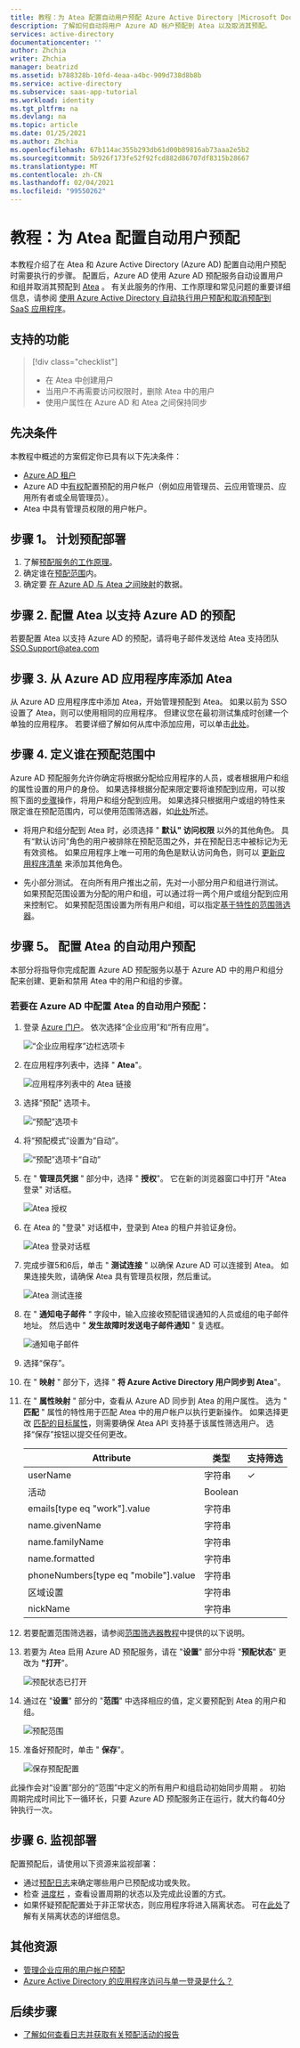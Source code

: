 ```yaml
---
title: 教程：为 Atea 配置自动用户预配 Azure Active Directory |Microsoft Docs
description: 了解如何自动将用户 Azure AD 帐户预配到 Atea 以及取消其预配。
services: active-directory
documentationcenter: ''
author: Zhchia
writer: Zhchia
manager: beatrizd
ms.assetid: b788328b-10fd-4eaa-a4bc-909d738d8b8b
ms.service: active-directory
ms.subservice: saas-app-tutorial
ms.workload: identity
ms.tgt_pltfrm: na
ms.devlang: na
ms.topic: article
ms.date: 01/25/2021
ms.author: Zhchia
ms.openlocfilehash: 67b114ac355b293db61d00b89816ab73aaa2e5b2
ms.sourcegitcommit: 5b926f173fe52f92fcd882d86707df8315b28667
ms.translationtype: MT
ms.contentlocale: zh-CN
ms.lasthandoff: 02/04/2021
ms.locfileid: "99550262"
---
```

# <a name="tutorial-configure-atea-for-automatic-user-provisioning"></a>教程：为 Atea 配置自动用户预配

本教程介绍了在 Atea 和 Azure Active Directory (Azure AD) 配置自动用户预配时需要执行的步骤。 配置后，Azure AD 使用 Azure AD 预配服务自动设置用户和组并取消其预配到 [Atea](https://www.atea.com/) 。 有关此服务的作用、工作原理和常见问题的重要详细信息，请参阅 [使用 Azure Active Directory 自动执行用户预配和取消预配到 SaaS 应用程序](../manage-apps/user-provisioning.md)。 


## <a name="capabilities-supported"></a>支持的功能
> [!div class="checklist"]
> * 在 Atea 中创建用户
> * 当用户不再需要访问权限时，删除 Atea 中的用户
> * 使用户属性在 Azure AD 和 Atea 之间保持同步

## <a name="prerequisites"></a>先决条件

本教程中概述的方案假定你已具有以下先决条件：

* [Azure AD 租户](https://docs.microsoft.com/azure/active-directory/develop/quickstart-create-new-tenant) 
* Azure AD 中[有权](https://docs.microsoft.com/azure/active-directory/users-groups-roles/directory-assign-admin-roles)配置预配的用户帐户（例如应用管理员、云应用管理员、应用所有者或全局管理员）。 
* Atea 中具有管理员权限的用户帐户。

## <a name="step-1-plan-your-provisioning-deployment"></a>步骤 1。 计划预配部署
1. 了解[预配服务的工作原理](https://docs.microsoft.com/azure/active-directory/manage-apps/user-provisioning)。
2. 确定谁在[预配范围](https://docs.microsoft.com/azure/active-directory/manage-apps/define-conditional-rules-for-provisioning-user-accounts)内。
3. 确定要 [在 Azure AD 与 Atea 之间映射](https://docs.microsoft.com/azure/active-directory/manage-apps/customize-application-attributes)的数据。 

## <a name="step-2-configure-atea-to-support-provisioning-with-azure-ad"></a>步骤 2. 配置 Atea 以支持 Azure AD 的预配

若要配置 Atea 以支持 Azure AD 的预配，请将电子邮件发送给 Atea 支持团队 <SSO.Support@atea.com>

## <a name="step-3-add-atea-from-the-azure-ad-application-gallery"></a>步骤 3. 从 Azure AD 应用程序库添加 Atea

从 Azure AD 应用程序库中添加 Atea，开始管理预配到 Atea。 如果以前为 SSO 设置了 Atea，则可以使用相同的应用程序。 但建议您在最初测试集成时创建一个单独的应用程序。 若要详细了解如何从库中添加应用，可以单击[此处](https://docs.microsoft.com/azure/active-directory/manage-apps/add-gallery-app)。 

## <a name="step-4-define-who-will-be-in-scope-for-provisioning"></a>步骤 4. 定义谁在预配范围中 

Azure AD 预配服务允许你确定将根据分配给应用程序的人员，或者根据用户和组的属性设置的用户的身份。 如果选择根据分配来限定要将谁预配到应用，可以按照下面的[步骤](../manage-apps/assign-user-or-group-access-portal.md)操作，将用户和组分配到应用。 如果选择只根据用户或组的特性来限定谁在预配范围内，可以使用范围筛选器，如[此处](https://docs.microsoft.com/azure/active-directory/manage-apps/define-conditional-rules-for-provisioning-user-accounts)所述。 

* 将用户和组分配到 Atea 时，必须选择 " **默认" 访问权限** 以外的其他角色。 具有“默认访问”角色的用户被排除在预配范围之外，并在预配日志中被标记为无有效资格。 如果应用程序上唯一可用的角色是默认访问角色，则可以 [更新应用程序清单](https://docs.microsoft.com/azure/active-directory/develop/howto-add-app-roles-in-azure-ad-apps) 来添加其他角色。 

* 先小部分测试。 在向所有用户推出之前，先对一小部分用户和组进行测试。 如果预配范围设置为分配的用户和组，可以通过将一两个用户或组分配到应用来控制它。 如果预配范围设置为所有用户和组，可以指定[基于特性的范围筛选器](https://docs.microsoft.com/azure/active-directory/manage-apps/define-conditional-rules-for-provisioning-user-accounts)。 


## <a name="step-5-configure-automatic-user-provisioning-to-atea"></a>步骤 5。 配置 Atea 的自动用户预配 

本部分将指导你完成配置 Azure AD 预配服务以基于 Azure AD 中的用户和组分配来创建、更新和禁用 Atea 中的用户和组的步骤。

### <a name="to-configure-automatic-user-provisioning-for-atea-in-azure-ad"></a>若要在 Azure AD 中配置 Atea 的自动用户预配：

1. 登录 [Azure 门户](https://portal.azure.com)。 依次选择“企业应用”和“所有应用”。

    ![“企业应用程序”边栏选项卡](common/enterprise-applications.png)

2. 在应用程序列表中，选择 " **Atea**"。

    ![应用程序列表中的 Atea 链接](common/all-applications.png)

3. 选择“预配”  选项卡。

    ![“预配”选项卡](common/provisioning.png)

4. 将“预配模式”设置为“自动”。

    ![“预配”选项卡“自动”](common/provisioning-automatic.png)

5. 在 " **管理员凭据** " 部分中，选择 " **授权**"。 它在新的浏览器窗口中打开 "Atea 登录" 对话框。

     ![Atea 授权](media/atea-provisioning-tutorial/provisioning-authorize.png)

6. 在 Atea 的 "登录" 对话框中，登录到 Atea 的租户并验证身份。
       
      ![Atea 登录对话框](media/atea-provisioning-tutorial/atea-login.png)

7. 完成步骤5和6后，单击 " **测试连接** " 以确保 Azure AD 可以连接到 Atea。 如果连接失败，请确保 Atea 具有管理员权限，然后重试。
        
      ![Atea 测试连接](media/atea-provisioning-tutorial/test-connection.png)

8. 在 " **通知电子邮件** " 字段中，输入应接收预配错误通知的人员或组的电子邮件地址。 然后选中 " **发生故障时发送电子邮件通知** " 复选框。

    ![通知电子邮件](common/provisioning-notification-email.png)

9. 选择“保存”。

10. 在 " **映射** " 部分下，选择 " **将 Azure Active Directory 用户同步到 Atea**"。

11. 在 " **属性映射** " 部分中，查看从 Azure AD 同步到 Atea 的用户属性。 选为 " **匹配** " 属性的特性用于匹配 Atea 中的用户帐户以执行更新操作。 如果选择更改 [匹配的目标属性](https://docs.microsoft.com/azure/active-directory/manage-apps/customize-application-attributes)，则需要确保 Atea API 支持基于该属性筛选用户。 选择“保存”按钮以提交任何更改。

      |Attribute|类型|支持筛选|
      |---|---|---|
      |userName|字符串|&check;|
      |活动|Boolean|
      |emails[type eq "work"].value|字符串|
      |name.givenName|字符串|
      |name.familyName|字符串|
      |name.formatted|字符串|
      |phoneNumbers[type eq "mobile"].value|字符串|
      |区域设置|字符串|
      |nickName|字符串|

12. 若要配置范围筛选器，请参阅[范围筛选器教程](../manage-apps/define-conditional-rules-for-provisioning-user-accounts.md)中提供的以下说明。

13. 若要为 Atea 启用 Azure AD 预配服务，请在 "**设置**" 部分中将 "**预配状态**" 更改为 **"打开**"。

    ![预配状态已打开](common/provisioning-toggle-on.png)

14. 通过在 "**设置**" 部分的 "**范围**" 中选择相应的值，定义要预配到 Atea 的用户和组。

    ![预配范围](common/provisioning-scope.png)

15. 准备好预配时，单击 " **保存**"。

    ![保存预配配置](common/provisioning-configuration-save.png)

此操作会对“设置”部分的“范围”中定义的所有用户和组启动初始同步周期 。 初始周期完成时间比下一循环长，只要 Azure AD 预配服务正在运行，就大约每40分钟执行一次。 

## <a name="step-6-monitor-your-deployment"></a>步骤 6. 监视部署
配置预配后，请使用以下资源来监视部署：

* 通过[预配日志](https://docs.microsoft.com/azure/active-directory/reports-monitoring/concept-provisioning-logs)来确定哪些用户已预配成功或失败。
* 检查 [进度栏](https://docs.microsoft.com/azure/active-directory/app-provisioning/application-provisioning-when-will-provisioning-finish-specific-user) ，查看设置周期的状态以及完成此设置的方式。
* 如果怀疑预配配置处于非正常状态，则应用程序将进入隔离状态。 可在[此处](https://docs.microsoft.com/azure/active-directory/manage-apps/application-provisioning-quarantine-status)了解有关隔离状态的详细信息。  

## <a name="additional-resources"></a>其他资源

* [管理企业应用的用户帐户预配](../manage-apps/configure-automatic-user-provisioning-portal.md)
* [Azure Active Directory 的应用程序访问与单一登录是什么？](../manage-apps/what-is-single-sign-on.md)

## <a name="next-steps"></a>后续步骤

* [了解如何查看日志并获取有关预配活动的报告](../manage-apps/check-status-user-account-provisioning.md)
